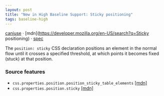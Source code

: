```yaml
---
layout: post
title: "New in High Baseline Support: Sticky positioning"
tags: baseline-high
---
```


[caniuse](https://caniuse.com/?search=sticky-positioning) · [mdn](https://developer.mozilla.org/en-US/search?q=Sticky positioning) · [spec](https://drafts.csswg.org/css-position-3/#stickypos-insets)

The `position: sticky` CSS declaration positions an element in the normal flow until it crosses a specified threshold, at which points it becomes fixed (stuck) at that position.

### Source features

- ``css.properties.position.position_sticky_table_elements`` [[mdn]](https://developer.mozilla.org/en-US/search?q=css.properties.position.position_sticky_table_elements)
- ``css.properties.position.sticky`` [[mdn]](https://developer.mozilla.org/en-US/search?q=css.properties.position.sticky)
